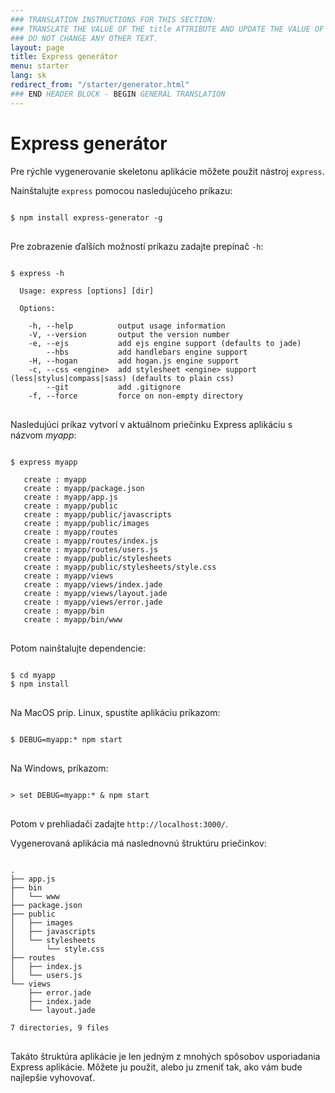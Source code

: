 ```yaml
---
### TRANSLATION INSTRUCTIONS FOR THIS SECTION:
### TRANSLATE THE VALUE OF THE title ATTRIBUTE AND UPDATE THE VALUE OF THE lang ATTRIBUTE.
### DO NOT CHANGE ANY OTHER TEXT.
layout: page
title: Express generátor
menu: starter
lang: sk
redirect_from: "/starter/generator.html"
### END HEADER BLOCK - BEGIN GENERAL TRANSLATION
---
```


# Express generátor

Pre rýchle vygenerovanie skeletonu aplikácie môžete použit nástroj `express`.

Nainštalujte `express` pomocou nasledujúceho príkazu:

<pre>
<code class="language-sh" translate="no">
$ npm install express-generator -g
</code>
</pre>

Pre zobrazenie ďalších možností príkazu zadajte prepínač `-h`:

<pre>
<code class="language-sh" translate="no">
$ express -h

  Usage: express [options] [dir]

  Options:

    -h, --help          output usage information
    -V, --version       output the version number
    -e, --ejs           add ejs engine support (defaults to jade)
        --hbs           add handlebars engine support
    -H, --hogan         add hogan.js engine support
    -c, --css &lt;engine&gt;  add stylesheet &lt;engine&gt; support (less|stylus|compass|sass) (defaults to plain css)
        --git           add .gitignore
    -f, --force         force on non-empty directory
</code>
</pre>

Nasledujúci príkaz vytvorí v aktuálnom priečinku Express aplikáciu s názvom _myapp_:

<pre>
<code class="language-sh" translate="no">
$ express myapp

   create : myapp
   create : myapp/package.json
   create : myapp/app.js
   create : myapp/public
   create : myapp/public/javascripts
   create : myapp/public/images
   create : myapp/routes
   create : myapp/routes/index.js
   create : myapp/routes/users.js
   create : myapp/public/stylesheets
   create : myapp/public/stylesheets/style.css
   create : myapp/views
   create : myapp/views/index.jade
   create : myapp/views/layout.jade
   create : myapp/views/error.jade
   create : myapp/bin
   create : myapp/bin/www
</code>
</pre>

Potom nainštalujte dependencie:

<pre>
<code class="language-sh" translate="no">
$ cd myapp
$ npm install
</code>
</pre>

Na MacOS príp. Linux, spustíte aplikáciu príkazom:

<pre>
<code class="language-sh" translate="no">
$ DEBUG=myapp:* npm start
</code>
</pre>

Na Windows, príkazom:

<pre>
<code class="language-sh" translate="no">
> set DEBUG=myapp:* & npm start
</code>
</pre>

Potom v prehliadači zadajte `http://localhost:3000/`.

Vygenerovaná aplikácia má naslednovnú štruktúru priečinkov:

<pre>
<code class="language-sh" translate="no">
.
├── app.js
├── bin
│   └── www
├── package.json
├── public
│   ├── images
│   ├── javascripts
│   └── stylesheets
│       └── style.css
├── routes
│   ├── index.js
│   └── users.js
└── views
    ├── error.jade
    ├── index.jade
    └── layout.jade

7 directories, 9 files
</code>
</pre>

<div class="doc-box doc-info" markdown="1">
Takáto štruktúra aplikácie je len jedným z mnohých spôsobov usporiadania Express aplikácie. Môžete ju použit, alebo ju zmeniť tak, ako vám bude najlepšie vyhovovať.
</div>
